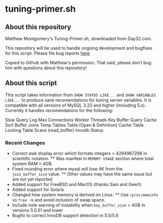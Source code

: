 # tuning-primer.sh
## About this repository
Matthew Montgomery's Tuning-Primer.sh, downloaded from Day32.com.

This repository will be used to handle ongoing development and bugfixes for this script.  Please file bug reports <a href="https://github.com/BMDan/tuning-primer.sh/issues">here</a>.

Copied to Github with Matthew's permission.  That said, please don't bug him with questions about this repository!

## About this script
This script takes information from `SHOW STATUS LIKE...` and `SHOW VARIABLES LIKE...` 
to produce sane recomendations for tuning server variables. 
It is compatible with all versions of MySQL 3.23 and higher (including 5.x).
Currently it handles recomendations for the following:

Slow Query Log
Max Connections
Worker Threads
Key Buffer
Query Cache
Sort Buffer
Joins
Temp Tables
Table (Open & Definition) Cache
Table Locking
Table Scans (read_buffer)
Innodb Status

### Recent Changes

* Correct awk display error which formats integers > 4294967296 in scientific notation. 
** Was manfest in `MEMORY USAGE` section where total system RAM > 4GB.
* Fixed rounding error where mysql will lose 4K from the `join_buffer_size` value. 
** Other values may have the same issue but are not yet reported
* Added support for FreeBSD and MacOS (thanks Sam and Geert)
* Added support for Solaris
* Changed how system memory is derived on Linux. 
** Use `/proc/meminfo` vs `free -b` and avoid inclusion of swap space.
* Include note warning of instability when `key_buffer_size` > 4GB in versions 5.0.51 and lower
* Bugfix to correct InnoDB support detection in 5.5/5.6
